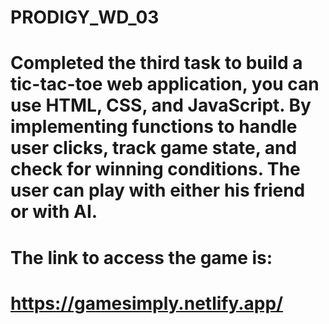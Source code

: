 # PRODIGY_WD_03
# Completed the third task to  build a tic-tac-toe web application, you can use HTML, CSS, and JavaScript. By implementing functions to handle user clicks, track game state, and check for winning conditions. The user can play with either his friend or with AI.
# The link to access the game is:
# https://gamesimply.netlify.app/
